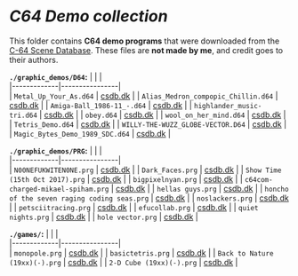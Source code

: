 # *C64 Demo collection*

This folder contains **C64 demo programs** that were downloaded from the [C-64 Scene Database](https://csdb.dk/). These files are **not made by me**, and credit goes to their authors.  

**`./graphic_demos/D64`:**
|  |  |  
|-------------|----------------|  
| `Metal_Up_Your_As.d64` | [csdb.dk](https://csdb.dk/release/?id=228617) | 
| `Alias_Medron_compopic_Chillin.d64` | [csdb.dk](https://csdb.dk/release/?id=247793) | 
| `Amiga-Ball_1986-11_-.d64` | [csdb.dk](https://csdb.dk/release/?id=100849) | 
| `highlander_music-tri.d64` | [csdb.dk](https://csdb.dk/release/?id=124884) | 
| `obey.d64` | [csdb.dk](https://csdb.dk/release/?id=81164) | 
| `wool_on_her_mind.d64` | [csdb.dk](https://csdb.dk/release/?id=41421) | 
| `Tetris_Demo.d64` | [csdb.dk](https://csdb.dk/release/?id=205694) | 
| `WILLY-THE-WUZZ_GLOBE-VECTOR.D64` | [csdb.dk](https://csdb.dk/release/?id=99129) | 
| `Magic_Bytes_Demo_1989_SDC.d64` | [csdb.dk](https://csdb.dk/release/?id=90684) | 

**`./graphic_demos/PRG`:**
|  |  |  
|-------------|----------------|  
| `N00NEFUKWITEN0NE.prg` | [csdb.dk](https://csdb.dk/release/?id=122618) | 
| `Dark_Faces.prg` | [csdb.dk](https://csdb.dk/release/?id=225015) | 
| `Show Time (15th Oct 2017).prg` | [csdb.dk](https://csdb.dk/release/?id=159720) | 
| `bigpixelnyan.prg` | [csdb.dk](https://csdb.dk/release/?id=184998) | 
| `c64com-charged-mikael-spiham.prg` | [csdb.dk](https://csdb.dk/release/?id=199276) | 
| `hellas guys.prg` | [csdb.dk](https://csdb.dk/release/?id=249052) | 
| `honcho of the seven raging coding seas.prg` | [csdb.dk](https://csdb.dk/release/?id=226520) | 
| `noslackers.prg` | [csdb.dk](https://csdb.dk/release/?id=247872) | 
| `petsciitracing.prg` | [csdb.dk](https://csdb.dk/release/?id=157375) | 
| `efucollab.prg` | [csdb.dk](https://csdb.dk/release/?id=171604) | 
| `quiet nights.prg` | [csdb.dk](https://csdb.dk/release/?id=239364) | 
| `hole vector.prg` | [csdb.dk](https://csdb.dk/release/?id=84142) | 

**`./games/`:**
|  |  |  
|-------------|----------------|  
| `monopole.prg` | [csdb.dk](https://csdb.dk/release/?id=136697) | 
| `basictetris.prg` | [csdb.dk](https://csdb.dk/release/?id=174788) | 
| `Back to Nature (19xx)(-).prg` | [csdb.dk](https://csdb.dk/release/?id=132873) | 
| `2-D Cube (19xx)(-).prg` | [csdb.dk](https://csdb.dk/release/?id=404) | 
